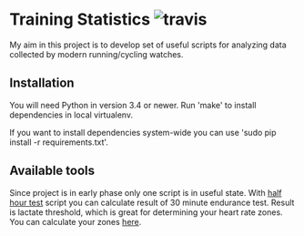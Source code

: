 # Training Statistics ![travis](https://travis-ci.org/salwator/training_stats.svg?branch=master)

My aim in this project is to develop set of useful scripts for analyzing data collected by modern running/cycling watches.

## Installation

You will need Python in version 3.4 or newer.
Run 'make' to install dependencies in local virtualenv.

If you want to install dependencies system-wide you can use 'sudo pip install -r requirements.txt'.

## Available tools

Since project is in early phase only one script is in useful state.
With [half hour test](training_stats/half_hour_test.py) script you can calculate result of 30 minute endurance test.
Result is lactate threshold, which is great for determining your heart rate zones. You can calculate your zones [here](http://www.datacranker.com/heart-rate-zones/).

